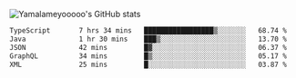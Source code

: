 ![Yamalameyooooo's GitHub stats](https://github-readme-stats.vercel.app/api?username=yamalameyooooo&theme=transparent&show_icons=true\&show=reviews,discussions_started,discussions_answered,prs_merged,prs_merged_percentage)

<!--START_SECTION:waka-->

```txt
TypeScript       7 hrs 34 mins   █████████████████▒░░░░░░░   68.74 %
Java             1 hr 30 mins    ███▒░░░░░░░░░░░░░░░░░░░░░   13.70 %
JSON             42 mins         █▓░░░░░░░░░░░░░░░░░░░░░░░   06.37 %
GraphQL          34 mins         █▒░░░░░░░░░░░░░░░░░░░░░░░   05.17 %
XML              25 mins         █░░░░░░░░░░░░░░░░░░░░░░░░   03.87 %
```

<!--END_SECTION:waka-->
